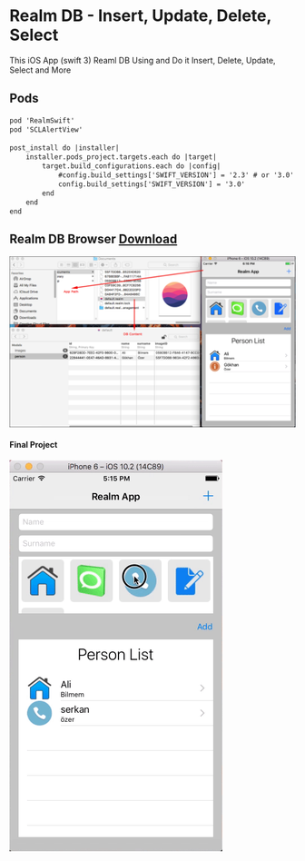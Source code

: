 # Realm DB - Insert, Update, Delete, Select
This iOS App (swift 3) Reaml DB Using and Do it Insert, Delete, Update, Select and More

## Pods
```
pod 'RealmSwift'
pod 'SCLAlertView'
    
post_install do |installer|
    installer.pods_project.targets.each do |target|
        target.build_configurations.each do |config|
            #config.build_settings['SWIFT_VERSION'] = '2.3' # or '3.0'
            config.build_settings['SWIFT_VERSION'] = '3.0'
        end
    end
end
```

## Realm DB Browser [Download](https://itunes.apple.com/tr/app/realm-browser/id1007457278?mt=12)
![](https://github.com/hakanozer/RealmDBInsertUpdateDeleteSelect/blob/master/Screen/real_browser.png)



#### Final Project 
![](https://github.com/hakanozer/RealmDBInsertUpdateDeleteSelect/blob/master/Screen/realm_video.gif)

